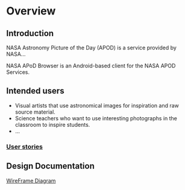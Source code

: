 # Overview

## Introduction

NASA Astronomy Picture of the Day (APOD) is a service provided by NASA...

NASA APoD Browser is an Android-based client for the NASA APOD Services.

## Intended users

* Visual artists that use astronomical images for inspiration and raw source material.
* Science teachers who want to use interesting photographs in the classroom to inspire students.
* &hellip;

### [User stories](user-stories.md)

## Design Documentation
[WireFrame Diagram](wireframe.md)